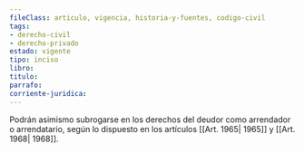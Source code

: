 ```yaml
---
fileClass: articulo, vigencia, historia-y-fuentes, codigo-civil
tags:
- derecho-civil
- derecho-privado
estado: vigente
tipo: inciso
libro:
titulo:
parrafo:
corriente-juridica:
---
```

Podrán asimismo subrogarse en los derechos del deudor como arrendador o arrendatario, según lo dispuesto en los artículos [[Art. 1965| 1965]] y [[Art. 1968| 1968]].
